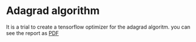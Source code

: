 # Adagrad algorithm

It is a trial to create a tensorflow optimizer for the adagrad algoritm.
you can see the report as [PDF](<project_proposal-1%20(2).pdf>)
